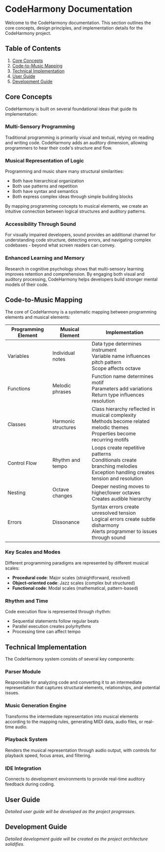 # CodeHarmony Documentation

Welcome to the CodeHarmony documentation. This section outlines the core concepts, design principles, and implementation details for the CodeHarmony project.

## Table of Contents

1. [Core Concepts](#core-concepts)
2. [Code-to-Music Mapping](#code-to-music-mapping)
3. [Technical Implementation](#technical-implementation)
4. [User Guide](#user-guide)
5. [Development Guide](#development-guide)

## Core Concepts

CodeHarmony is built on several foundational ideas that guide its implementation:

### Multi-Sensory Programming

Traditional programming is primarily visual and textual, relying on reading and writing code. CodeHarmony adds an auditory dimension, allowing programmers to hear their code's structure and flow.

### Musical Representation of Logic

Programming and music share many structural similarities:
- Both have hierarchical organization
- Both use patterns and repetition
- Both have syntax and semantics
- Both express complex ideas through simple building blocks

By mapping programming concepts to musical elements, we create an intuitive connection between logical structures and auditory patterns.

### Accessibility Through Sound

For visually impaired developers, sound provides an additional channel for understanding code structure, detecting errors, and navigating complex codebases - beyond what screen readers can convey.

### Enhanced Learning and Memory

Research in cognitive psychology shows that multi-sensory learning improves retention and comprehension. By engaging both visual and auditory processing, CodeHarmony helps developers build stronger mental models of their code.

## Code-to-Music Mapping

The core of CodeHarmony is a systematic mapping between programming elements and musical elements:

| Programming Element | Musical Element | Implementation |
|---------------------|-----------------|----------------|
| Variables | Individual notes | Data type determines instrument<br>Variable name influences pitch pattern<br>Scope affects octave |
| Functions | Melodic phrases | Function name determines motif<br>Parameters add variations<br>Return type influences resolution |
| Classes | Harmonic structures | Class hierarchy reflected in musical complexity<br>Methods become related melodic themes<br>Properties become recurring motifs |
| Control Flow | Rhythm and tempo | Loops create repetitive patterns<br>Conditionals create branching melodies<br>Exception handling creates tension and resolution |
| Nesting | Octave changes | Deeper nesting moves to higher/lower octaves<br>Creates audible hierarchy |
| Errors | Dissonance | Syntax errors create unresolved tension<br>Logical errors create subtle disharmony<br>Alerts programmer to issues through sound |

### Key Scales and Modes

Different programming paradigms are represented by different musical scales:

- **Procedural code**: Major scales (straightforward, resolved)
- **Object-oriented code**: Jazz scales (complex but structured)
- **Functional code**: Modal scales (mathematical, pattern-based)

### Rhythm and Time

Code execution flow is represented through rhythm:
- Sequential statements follow regular beats
- Parallel execution creates polyrhythms
- Processing time can affect tempo

## Technical Implementation

The CodeHarmony system consists of several key components:

### Parser Module

Responsible for analyzing code and converting it to an intermediate representation that captures structural elements, relationships, and potential issues.

### Music Generation Engine

Transforms the intermediate representation into musical elements according to the mapping rules, generating MIDI data, audio files, or real-time audio.

### Playback System

Renders the musical representation through audio output, with controls for playback speed, focus areas, and filtering.

### IDE Integration

Connects to development environments to provide real-time auditory feedback during coding.

## User Guide

*Detailed user guide will be developed as the project progresses.*

## Development Guide

*Detailed development guide will be created as the project architecture solidifies.*
